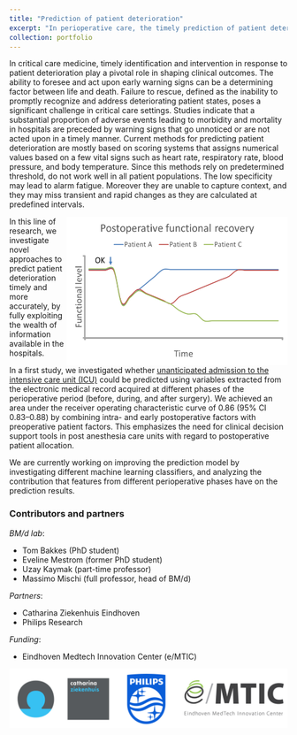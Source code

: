 ```yaml
---
title: "Prediction of patient deterioration"
excerpt: "In perioperative care, the timely prediction of patient deterioration has as a pivotal role in ensuring optimal patient outcomes and the efficient allocation of resources within hospital settings. The ability to foresee changes in a patient's condition before they escalate into critical states is paramount for healthcare providers seeking to deliver high-quality and patient-centered care. In this line of research, we develop novel strategies for timely prediction of patients at risk. <br/><img src='/images/patient_deterioration.png' width='400px'>"
collection: portfolio
---
```


In critical care medicine, timely identification and intervention in response to patient deterioration play a pivotal role in shaping clinical outcomes. The ability to foresee and act upon early warning signs can be a determining factor between life and death. Failure to rescue, defined as the inability to promptly recognize and address deteriorating patient states, poses a significant challenge in critical care settings. Studies indicate that a substantial proportion of adverse events leading to morbidity and mortality in hospitals are preceded by warning signs that go unnoticed or are not acted upon in a timely manner. Current methods for predicting patient deterioration are mostly based on scoring systems that assigns numerical values based on a few vital signs such as heart rate, respiratory rate, blood pressure, and body temperature. Since this methods rely on predetermined threshold, do not work well in all patient populations. The low specificity may lead to alarm fatigue. Moreover they are unable to capture context, and they may miss transient and rapid changes as they are calculated at predefined intervals.

<img src='/images/patient_deterioration.png' width='400px' align='right'>
In this line of research, we investigate novel approaches to predict patient deterioration timely and more accurately, by fully exploiting the wealth of information available in the hospitals.


In a first study, we investigated whether <a href="https://journals.plos.org/plosone/article/authors?id=10.1371/journal.pone.0286818" target="_blank">unanticipated admission to the intensive care unit (ICU)</a> could be predicted using variables extracted from the electronic medical record acquired at different phases of the perioperative period (before, during, and after surgery). We achieved an area under the receiver operating characteristic curve of 0.86 (95% CI 0.83–0.88) by combining intra- and early postoperative factors with preoperative patient factors. This emphasizes the need for clinical decision support tools in post anesthesia care units with regard to postoperative patient allocation.

We are currently working on improving the prediction model by investigating different machine learning classifiers, and analyzing the contribution that features from different perioperative phases have on the prediction results.

### Contributors and partners
*BM/d lab*:
* Tom Bakkes (PhD student)
* Eveline Mestrom (former PhD student)
* Uzay Kaymak (part-time professor)
* Massimo Mischi (full professor, head of BM/d)

*Partners*:
* Catharina Ziekenhuis Eindhoven
* Philips Research

*Funding*:
* Eindhoven Medtech Innovation Center (e/MTIC)

![logos](/images/logo_periop.png)

